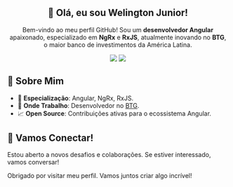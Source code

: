 <h2 align="center">👋 Olá, eu sou Welington Junior!</h2>
<p align="center">Bem-vindo ao meu perfil GitHub! Sou um <strong>desenvolvedor Angular</strong> apaixonado, especializado em <strong>NgRx</strong> e <strong>RxJS</strong>, atualmente inovando no <strong>BTG</strong>, o maior banco de investimentos da América Latina.</p>

<p align="center">
  <a href="https://www.linkedin.com/in/welingtonfagundes" title="LinkedIn"><img src="https://img.shields.io/badge/LinkedIn-0077B5?style=for-the-badge&logo=linkedin&logoColor=white"></a>
  <a href="mailto:welingtonfagundesch@gmail.com" title="Email"><img src="https://img.shields.io/badge/Email-D14836?style=for-the-badge&logo=gmail&logoColor=white"></a>
</p>

## 🚀 Sobre Mim

- 🌱 **Especialização**: Angular, NgRx, RxJS.
- 💼 **Onde Trabalho**: Desenvolvedor no <a href="https://www.btgpactual.com/">BTG</a>.
- 📈 **Open Source**: Contribuições ativas para o ecossistema Angular.

## 🌟 Vamos Conectar!

Estou aberto a novos desafios e colaborações. Se estiver interessado, vamos conversar!

Obrigado por visitar meu perfil. Vamos juntos criar algo incrível!
